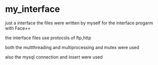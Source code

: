 # my_interface
just a interface 
the files were written by myself for the interface progarm with Face++

the interface files use protocols of ftp,http

both the multthreading and multiprocessing and mutex were used 

also the mysql connection and insert were used
